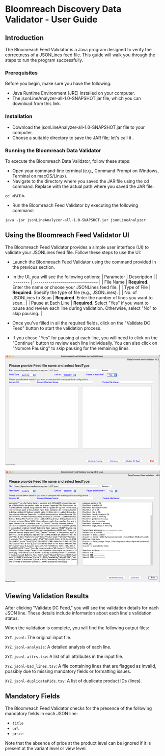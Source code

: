 
# Bloomreach Discovery Data Validator - User Guide

## Introduction

The Bloomreach Feed Validator is a Java program designed to verify the correctness of a JSONLines feed file. This guide will walk you through the steps to run the program successfully.

### Prerequisites

Before you begin, make sure you have the following:

- Java Runtime Environment (JRE) installed on your computer.
- The jsonLineAnalyzer-all-1.0-SNAPSHOT.jar file, which you can download from this link.

### Installation

- Download the jsonLineAnalyzer-all-1.0-SNAPSHOT.jar file to your computer.
- Choose a suitable directory to save the JAR file; let's call it <PATH>.

### Running the Bloomreach Data Validator
To execute the Bloomreach Data Validator, follow these steps:

- Open your command-line terminal (e.g., Command Prompt on Windows, Terminal on macOS/Linux).
- Navigate to the directory where you saved the JAR file using the cd command. Replace <PATH> with the actual path where you saved the JAR file.

```
cd <PATH>
```
- Run the Bloomreach Feed Validator by executing the following command:
```
java -jar jsonLineAnalyzer-all-1.0-SNAPSHOT.jar jsonLineAnalyzer
```

## Using the Bloomreach Feed Validator UI
The Bloomreach Feed Validator provides a simple user interface (UI) to validate your JSONLines feed file. Follow these steps to use the UI:

- Launch the Bloomreach Feed Validator using the command provided in the previous section.
- In the UI, you will see the following options:
| Parameter | Description                       |
| :-------- | :-------------------------------- |
| File Name      |  **Required**. Enter the name or choose your JSONLines feed file. |
| Type of File    |  **Required**. Specify the type of file (e.g., JSONLines). |
| No. of JSONLines to Scan   |  **Required**. Enter the number of lines you want to scan.. |
| Pause at Each Line   |  **Required**. Select "Yes" if you want to pause and review each line during validation. Otherwise, select "No" to skip pausing. |

- Once you've filled in all the required fields, click on the "Validate DC Feed" button to start the validation process.
- If you chose "Yes" for pausing at each line, you will need to click on the "Continue" button to review each line individually. You can also click on "Nomore Pausing" to skip pausing for the remaining lines.

![SNAPSHOT](https://github.com/bloomreach/bloomreach-discovery-data-validator/blob/data-validator-v1/screenshots/ss1.png)

![SNAPSHOT](https://github.com/bloomreach/bloomreach-discovery-data-validator/blob/data-validator-v1/screenshots/ss2.png)


## Viewing Validation Results

After clicking "Validate DC Feed," you will see the validation details for each JSON line. These details include information about each line's validation status.

When the validation is complete, you will find the following output files:

`XYZ.jsonl`: The original input file.

`XYZ.jsonl-analysis`: A detailed analysis of each line.

`XYZ.jsonl-attrs.tsv`: A list of all attributes in the input file.

`XYZ.jsonl-bad_lines.tsv`: A file containing lines that are flagged as invalid, possibly due to missing mandatory fields or formatting issues.

`XYZ.jsonl-duplicatePids.tsv`: A list of duplicate product IDs (lines).

## Mandatory Fields

The Bloomreach Feed Validator checks for the presence of the following mandatory fields in each JSON line:
- `title`
- `url`
- `price`

Note that the absence of price at the product level can be ignored if it is present at the variant level or view level.
